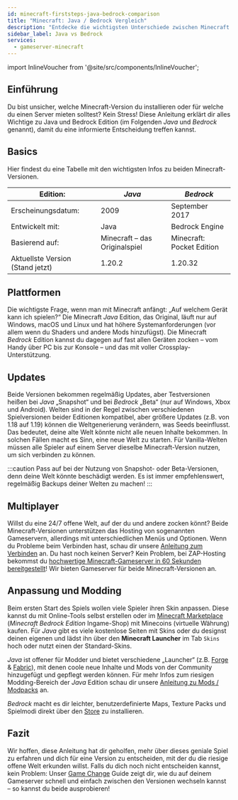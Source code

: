 ```yaml
---
id: minecraft-firststeps-java-bedrock-comparison
title: "Minecraft: Java / Bedrock Vergleich"
description: "Entdecke die wichtigsten Unterschiede zwischen Minecraft Java und Bedrock Edition, um die beste Version für dein Gaming-Erlebnis zu wählen → Jetzt mehr erfahren"
sidebar_label: Java vs Bedrock
services:
  - gameserver-minecraft
---
```


import InlineVoucher from '@site/src/components/InlineVoucher';

## Einführung

Du bist unsicher, welche Minecraft-Version du installieren oder für welche du einen Server mieten solltest? Kein Stress! Diese Anleitung erklärt dir alles Wichtige zu Java und Bedrock Edition (im Folgenden *Java* und *Bedrock* genannt), damit du eine informierte Entscheidung treffen kannst.

<InlineVoucher />

## Basics

Hier findest du eine Tabelle mit den wichtigsten Infos zu beiden Minecraft-Versionen.

| Edition:                       | *Java*                        | *Bedrock*                 |
| ------------------------------ | ----------------------------- | ------------------------- |
| Erscheinungsdatum:             | 2009                          | September 2017            |
| Entwickelt mit:                | Java                          | Bedrock Engine            |
| Basierend auf:                 | Minecraft – das Originalspiel | Minecraft: Pocket Edition |
| Aktuellste Version (Stand jetzt) | 1.20.2                        | 1.20.32                   |

## Plattformen

Die wichtigste Frage, wenn man mit Minecraft anfängt: „Auf welchem Gerät kann ich spielen?“ Die Minecraft *Java* Edition, das Original, läuft nur auf Windows, macOS und Linux und hat höhere Systemanforderungen (vor allem wenn du Shaders und andere Mods hinzufügst). Die Minecraft *Bedrock* Edition kannst du dagegen auf fast allen Geräten zocken – vom Handy über PC bis zur Konsole – und das mit voller Crossplay-Unterstützung.

## Updates

Beide Versionen bekommen regelmäßig Updates, aber Testversionen heißen bei *Java* „Snapshot“ und bei *Bedrock* „Beta“ (nur auf Windows, Xbox und Android). Welten sind in der Regel zwischen verschiedenen Spielversionen beider Editionen kompatibel, aber größere Updates (z.B. von 1.18 auf 1.19) können die Weltgenerierung verändern, was Seeds beeinflusst. Das bedeutet, deine alte Welt könnte nicht alle neuen Inhalte bekommen. In solchen Fällen macht es Sinn, eine neue Welt zu starten. Für Vanilla-Welten müssen alle Spieler auf einem Server dieselbe Minecraft-Version nutzen, um sich verbinden zu können.

:::caution 
Pass auf bei der Nutzung von Snapshot- oder Beta-Versionen, denn deine Welt könnte beschädigt werden. Es ist immer empfehlenswert, regelmäßig Backups deiner Welten zu machen!
:::

## Multiplayer

Willst du eine 24/7 offene Welt, auf der du und andere zocken könnt? Beide Minecraft-Versionen unterstützen das Hosting von sogenannten Gameservern, allerdings mit unterschiedlichen Menüs und Optionen. Wenn du Probleme beim Verbinden hast, schau dir unsere [Anleitung zum Verbinden](minecraft-firststeps-connect.md) an. Du hast noch keinen Server? Kein Problem, bei ZAP-Hosting bekommst du [hochwertige Minecraft-Gameserver in 60 Sekunden bereitgestellt](https://zap-hosting.com/en/minecraft-server-hosting/)! Wir bieten Gameserver für beide Minecraft-Versionen an.

## Anpassung und Modding

Beim ersten Start des Spiels wollen viele Spieler ihren Skin anpassen. Diese kannst du mit Online-Tools selbst erstellen oder im [Minecraft Marketplace](https://www.minecraft.net/en-us/marketplace) (*Minecraft Bedrock Edition* Ingame-Shop) mit Minecoins (virtuelle Währung) kaufen. Für *Java* gibt es viele kostenlose Seiten mit Skins oder du designst deinen eigenen und lädst ihn über den **Minecraft Launcher** im Tab `Skins` hoch oder nutzt einen der Standard-Skins.

*Java* ist offener für Modder und bietet verschiedene „Launcher“ (z.B. [Forge](https://files.minecraftforge.net/net/minecraftforge/forge/) & [Fabric](https://fabricmc.net/use/installer/)), mit denen coole neue Inhalte und Mods von der Community hinzugefügt und gepflegt werden können. Für mehr Infos zum riesigen Modding-Bereich der *Java* Edition schau dir unsere [Anleitung zu Mods / Modpacks](minecraft-forge-fabric-add-mods-modpacks.md) an.

*Bedrock* macht es dir leichter, benutzerdefinierte Maps, Texture Packs und Spielmodi direkt über den [Store](https://www.minecraft.net/en-us/catalog) zu installieren.

## Fazit

Wir hoffen, diese Anleitung hat dir geholfen, mehr über dieses geniale Spiel zu erfahren und dich für eine Version zu entscheiden, mit der du die riesige offene Welt erkunden willst. Falls du dich noch nicht entscheiden kannst, kein Problem: Unser [Game Change](gameserver-gameswitch.md) Guide zeigt dir, wie du auf deinem Gameserver schnell und einfach zwischen den Versionen wechseln kannst – so kannst du beide ausprobieren!

<InlineVoucher />